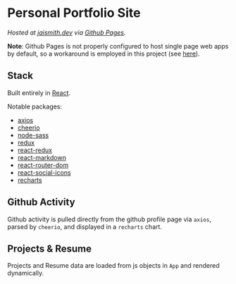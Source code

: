 # Personal Portfolio Site

_Hosted at [jaismith.dev](https://jaismith.dev) via [Github Pages](https://pages.github.com/)._

**Note**: Github Pages is not properly configured to host single page web apps by default, so a workaround is employed in this project (see [here](https://github.com/rafrex/spa-github-pages)).

## Stack

Built entirely in [React](https://reactjs.org/).

Notable packages:
- [axios](https://www.npmjs.com/package/axios)
- [cheerio](https://www.npmjs.com/package/cheerio)
- [node-sass](https://www.npmjs.com/package/node-sass)
- [redux](https://www.npmjs.com/package/redux)
- [react-redux](https://www.npmjs.com/package/react-redux)
- [react-markdown](https://www.npmjs.com/package/react-markdown)
- [react-router-dom](https://www.npmjs.com/package/react-router-dom)
- [react-social-icons](https://www.npmjs.com/package/react-social-icons)
- [recharts](https://www.npmjs.com/package/recharts)

## Github Activity

Github activity is pulled directly from the github profile page via `axios`, parsed by `cheerio`, and displayed in a `recharts` chart.

## Projects & Resume

Projects and Resume data are loaded from js objects in `App` and rendered dynamically.
